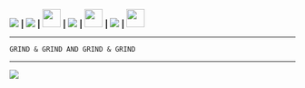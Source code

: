 
 [<img src="https://cdn.discordapp.com/emojis/898443897905233930.gif?size=32">](https://cdn.gotto.tk/files/cpr-akuna-nimhune.weba) **|** [<img src="https://cdn.discordapp.com/emojis/882825087311560724.gif?size=28">](https://me.gotto.tk) **|**  [<img src="https://cdn.gotto.tk/files/gta-ico.png" width=32 height=32>](https://www.rockstargames.com/games/sanandreas) **|**  [<img src="https://cdn.discordapp.com/emojis/913269151483691088.webp?size=28">](https://instagram.com/sorta.lost__) **|**  [<img src="https://cdn.discordapp.com/emojis/898071245499818075.gif?size=32" width=32 height=32>](https://cdn.gotto.tk/files/industry-baby.mp3) **|** [<img src="https://cdn.discordapp.com/emojis/946434395819106394.gif?size=32">](https://discord.com/users/817359568945545226) **|** [<img src="https://cdn.discordapp.com/emojis/582658581409693726.webp?size=32" height=32 width=32>](mailto:thedev@gotto.tk)
 
---
```
GRIND & GRIND AND GRIND & GRIND
```
---

[<img src="https://github-readme-quotes.herokuapp.com/quote?theme=midnight-purple&animation=default&layout=default&font=default&quoteCategory=programming">](http://a/%%30%30)

